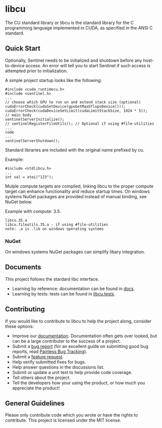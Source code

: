 # libcu
The CU standard library or libcu is the standard library for the C programming language implemented in CUDA, as specified in the ANSI C standard.

## Quick Start

Optionally, Sentinel needs to be initialized and shutdown before any host-to-device access. An error will tell you to start Sentinel if such access is attempted prior to initialization.

A simple project startup looks like the following:
```
#include <cuda_runtimecu.h>
#include <sentinel.h>
...
// choose which GPU to run on and extend stack size (optional)
cudaErrorCheck(cudaSetDevice(gpuGetMaxGflopsDevice()));
cudaErrorCheck(cudaDeviceSetLimit(cudaLimitStackSize, 1024 * 5));
// main body
sentinelServerInitialize();
// sentinelRegisterFileUtils(); // Optional if using #file-utilities
...
code
...
sentinelServerShutdown();
```

Standard libraries are included with the original name prefixed by cu.

Example:
```
#include <stdlibcu.h>
...
int val = atoi("123");
```

Mulple compute targets are compiled, linking libcu to the proper compute target can enhance functionality and reduce startup times. On windows systems NuGet packages are provided instead of manual binding, see NuGet below.

Example with compute: 3.5.
```
libcu.35.a
libcu.fileutils.35.a - if using #file-utilities
note: .a is .lib on windows operating systems
```

### NuGet

On windows systems NuGet packages can simplify libary integration.

## Documents

This project follows the stardard libc interface.
* Learning by reference: documentation can be found in [docs](https://github.com/libcu/libcu/tree/master/docs).
* Learning by tests: tests can be found in [libcu.tests](https://github.com/libcu/libcu/tree/master/src/libcu.tests).

## Contributing

If you would like to contribute to libcu to help the project along, consider these options:
* Improve our [documentation](https://github.com/libcu/libcu/tree/master/docs). Documentation often gets over looked, but can be a large contributer to the success of a project.
* Submit a [bug report](https://github.com/libcu/libcu/issues) (for an excellent guide on submitting good bug reports, read [Painless Bug Tracking](https://www.joelonsoftware.com/2000/11/08/painless-bug-tracking/)).
* Submit a [feature request](https://github.com/libcu/libcu/issues).
* Help verify submitted fixes for bugs.
* Help answer questions in the discussions list.
* Submit or update a unit test to help provide code coverage.
* Tell others about the project.
* Tell the developers how your using the product, or how much you appreciate the product!

## General Guidelines
Please only contribute code which you wrote or have the rights to contribute. This project is licensed under the MIT license.
